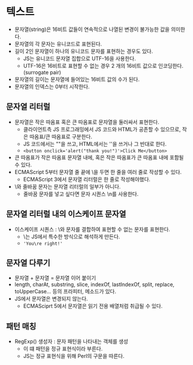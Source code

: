 # 텍스트
 - 문자열(string)은 16비트 값들이 연속적으로 나열된 변경이 불가능한 값을 의미한다.
 - 문자열의 각 문자는 유니코드로 표현된다.
 - 길이 2인 문자열이 하나의 유니코드 문자를 표현하는 경우도 있다.
   - JS는 유니코드 문자열 집합으로 UTF-16을 사용한다.
   - UTF-16은 16비트로 표현할 수 없는 경우 2 개의 16비트 값으로 인코딩한다. (surrogate pair)
 - 문자열의 길이는 문자열에 들어있는 16비트 값의 수가 된다.
 - 문자열의 인덱스는 0부터 시작한다.

## 문자열 리터럴
  - 문자열은 작은 따옴표 혹은 큰 따옴표로 문자열을 둘러싸서 표현한다.
    - 클라이언트측 JS 프로그래밍에서 JS 코드와 HTML가 공존할 수 있으므로, 작은 따옴표/큰 따옴표로 구분한다.
    - JS 코드에서는 ""을 쓰고, HTML에서는 ''을 쓰거나 그 반대로 한다.
    - `<button onclick='alert("thank you!")'>Click Me</button>`
  - 큰 따옴표가 작은 따옴표 문자열 내에, 혹은 작은 따옴표가 큰 따옴표 내에 포함될 수 있다.
  - ECMAScript 5부터 문자열 줄 끝에 \을 두면 한 줄을 여러 줄로 작성할 수 있다.
    - ECMAScript 3에서 문자열 리터럴은 한 줄로 작성해야했다.
  - \와 줄바꿈 문자는 문자열 리터럴의 일부가 아니다.
    - 줄바꿈 문자를 넣고 싶다면 문자 시퀀스 \n를 사용한다.

## 문자열 리터럴 내의 이스케이프 문자열
  - 이스케이프 시퀀스 : \와 문자를 결합하여 표현할 수 없는 문자를 표현한다.
    - \는 JS에서 특수한 방식으로 해석하게 만든다.
    - `'You\re right!'`

## 문자열 다루기
  - 문자열 + 문자열 = 문자열 이어 붙이기
  - length, charAt, substring, slice, indexOf, lastIndexOf, split, replace, toUpperCase... 등의 프라피터, 메소드가 있다.
  - JS에서 문자열은 변경되지 않는다.
    - ECMASciprt 5에서 문자열은 읽기 전용 배열처럼 취급될 수 있다.

## 패턴 매칭
  - RegExp() 생성자 : 문자 패턴을 나타내는 객체를 생성
    - 이 떄 패턴을 정규 표현식이라 부른다.
    - JS는 정규 표현식을 위해 Perl의 구문을 따른다.
